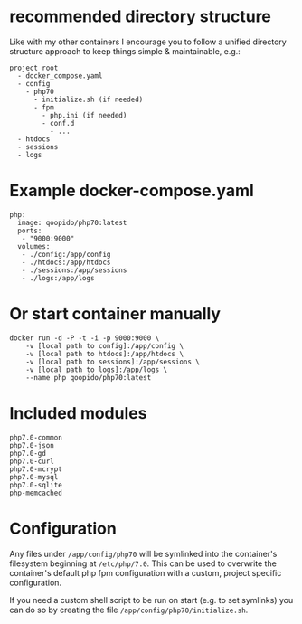 # recommended directory structure #
Like with my other containers I encourage you to follow a unified directory structure approach to keep things simple & maintainable, e.g.:

```
project root
  - docker_compose.yaml
  - config
    - php70
      - initialize.sh (if needed)
      - fpm
        - php.ini (if needed)
        - conf.d
          - ...
  - htdocs
  - sessions
  - logs
```

# Example docker-compose.yaml #
```
php:
  image: qoopido/php70:latest
  ports:
   - "9000:9000"
  volumes:
   - ./config:/app/config
   - ./htdocs:/app/htdocs
   - ./sessions:/app/sessions
   - ./logs:/app/logs
```

# Or start container manually #
```
docker run -d -P -t -i -p 9000:9000 \
	-v [local path to config]:/app/config \
	-v [local path to htdocs]:/app/htdocs \
	-v [local path to sessions]:/app/sessions \
	-v [local path to logs]:/app/logs \
	--name php qoopido/php70:latest
```

# Included modules #
```
php7.0-common
php7.0-json
php7.0-gd
php7.0-curl
php7.0-mcrypt
php7.0-mysql
php7.0-sqlite
php-memcached
```

# Configuration #
Any files under ```/app/config/php70``` will be symlinked into the container's filesystem beginning at ```/etc/php/7.0```. This can be used to overwrite the container's default php fpm configuration with a custom, project specific configuration.

If you need a custom shell script to be run on start (e.g. to set symlinks) you can do so by creating the file ```/app/config/php70/initialize.sh```.